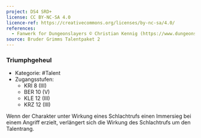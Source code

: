 ```yaml
---
project: DS4 SRD+
license: CC BY-NC-SA 4.0
licence-ref: https://creativecommons.org/licenses/by-nc-sa/4.0/
references: 
  - Fanwerk for Dungeonslayers © Christian Kennig (https://www.dungeonslayers.net/)
source: Bruder Grimms Talentpaket 2
---
```


### Triumphgeheul

- Kategorie: #Talent
- Zugangsstufen:
  - KRI 8 (III)
  - BER 10 (V)
  - KLE 12 (III)
  - KRZ 12 (III)

Wenn der Charakter unter Wirkung eines Schlachtrufs einen Immersieg bei einem Angriff erzielt, verlängert sich die Wirkung des Schlachtrufs um den Talentrang.


